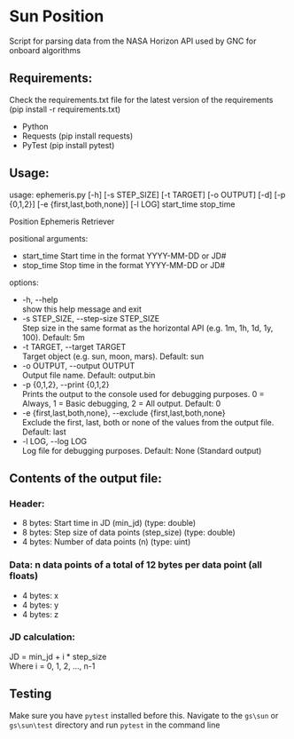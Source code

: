 # Sun Position

Script for parsing data from the NASA Horizon API used by GNC for onboard algorithms

## Requirements:
Check the requirements.txt file for the latest version of the requirements (pip install -r requirements.txt)
- Python
- Requests (pip install requests)
- PyTest (pip install pytest)

## Usage:
usage: ephemeris.py [-h] [-s STEP_SIZE] [-t TARGET] [-o OUTPUT] [-d] [-p {0,1,2}] [-e {first,last,both,none}] [-l LOG] start_time stop_time

Position Ephemeris Retriever

positional arguments:
-  start_time            Start time in the format YYYY-MM-DD or JD#
-  stop_time             Stop time in the format YYYY-MM-DD or JD#

options:
-  -h, --help           <br>
show this help message and exit
-  -s STEP_SIZE, --step-size STEP_SIZE <br>
                        Step size in the same format as the horizontal API (e.g. 1m, 1h, 1d, 1y, 100). Default: 5m
-  -t TARGET, --target TARGET <br>
                        Target object (e.g. sun, moon, mars). Default: sun
-  -o OUTPUT, --output OUTPUT <br>
                        Output file name. Default: output.bin
-  -p {0,1,2}, --print {0,1,2} <br>
                        Prints the output to the console used for debugging purposes.
                        0 = Always, 1 = Basic debugging, 2 = All output.  Default: 0
-  -e {first,last,both,none}, --exclude {first,last,both,none} <br>
                        Exclude the first, last, both or none of the values from the output file. Default: last
-  -l LOG, --log LOG      <br>Log file for debugging purposes. Default: None (Standard output)

## Contents of the output file:
### Header:
- 8 bytes: Start time in JD (min_jd) (type: double)
- 8 bytes: Step size of data points (step_size) (type: double)
- 4 bytes: Number of data points (n) (type: uint)

### Data: n data points of a total of 12 bytes per data point (all floats)
- 4 bytes: x
- 4 bytes: y
- 4 bytes: z

### JD calculation:
JD = min_jd + i * step_size <br>
Where i = 0, 1, 2, ..., n-1

## Testing
Make sure you have `pytest` installed before this.
Navigate to the `gs\sun` or `gs\sun\test` directory and run `pytest` in the command line

